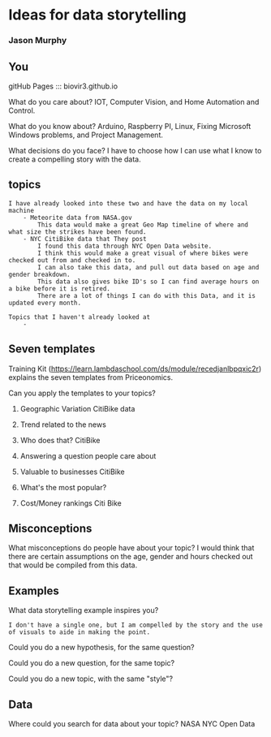 # Ideas for data storytelling
### Jason Murphy
## You

gitHub Pages ::: biovir3.github.io

What do you care about?
    IOT, Computer Vision, and Home Automation and Control.

What do you know about?
    Arduino, Raspberry PI, Linux, Fixing Microsoft Windows problems, and Project Management.

What decisions do you face?
    I have to choose how I can use what I know to create a compelling story with the data.

## topics
    I have already looked into these two and have the data on my local machine
        - Meteorite data from NASA.gov
            This data would make a great Geo Map timeline of where and what size the strikes have been found.
        - NYC CitiBike data that They post
            I found this data through NYC Open Data website.
            I think this would make a great visual of where bikes were checked out from and checked in to.
            I can also take this data, and pull out data based on age and gender breakdown.
            This data also gives bike ID's so I can find average hours on a bike before it is retired.
            There are a lot of things I can do with this Data, and it is updated every month.

    Topics that I haven't already looked at
        - 
## Seven templates

Training Kit (https://learn.lambdaschool.com/ds/module/recedjanlbpqxic2r) explains the seven templates from Priceonomics.

Can you apply the templates to your topics? 

1. Geographic Variation
    CitiBike data

2. Trend related to the news


3. Who does that?
    CitiBike

4. Answering a question people care about


5. Valuable to businesses
    CitiBike

6. What's the most popular?


7. Cost/Money rankings
    Citi Bike

## Misconceptions

What misconceptions do people have about your topic?
I would think that there are certain assumptions on the age, gender and hours checked out 
that would be compiled from this data.

## Examples

What data storytelling example inspires you?

    I don't have a single one, but I am compelled by the story and the use of visuals to aide in making the point.

Could you do a new hypothesis, for the same question?


Could you do a new question, for the same topic?


Could you do a new topic, with the same "style"?


## Data

Where could you search for data about your topic?
    NASA
    NYC Open Data
    